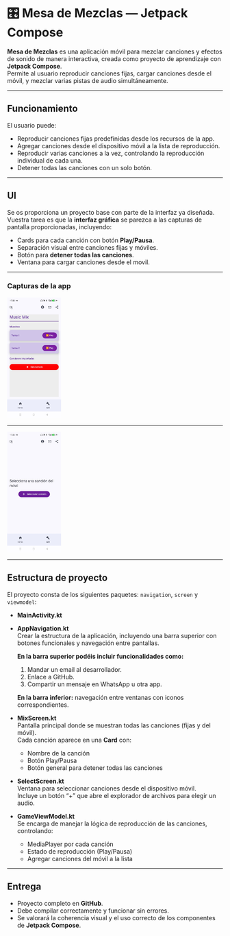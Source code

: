 # 🎛️ Mesa de Mezclas — Jetpack Compose

**Mesa de Mezclas** es una aplicación móvil para mezclar canciones y efectos de sonido de manera interactiva, creada como proyecto de aprendizaje con **Jetpack Compose**.  
Permite al usuario reproducir canciones fijas, cargar canciones desde el móvil, y mezclar varias pistas de audio simultáneamente.

---

## Funcionamiento

El usuario puede:

- Reproducir canciones fijas predefinidas desde los recursos de la app.  
- Agregar canciones desde el dispositivo móvil a la lista de reproducción.  
- Reproducir varias canciones a la vez, controlando la reproducción individual de cada una.  
- Detener todas las canciones con un solo botón.  

---

## UI

Se os proporciona un proyecto base con parte de la interfaz ya diseñada.  
Vuestra tarea es que la **interfaz gráfica** se parezca a las capturas de pantalla proporcionadas, incluyendo:

- Cards para cada canción con botón **Play/Pausa**.  
- Separación visual entre canciones fijas y móviles.  
- Botón para **detener todas las canciones**.
- Ventana para cargar canciones desde el movil.

---
### Capturas de la app

<img src="assetsDj/ventana1.jpg" alt="Vista principal" width="25%">

---

<img src="assetsDj/ventana2.jpg" alt="Vista principal" width="25%">

---

## Estructura de proyecto

El proyecto consta de los siguientes paquetes: `navigation`, `screen` y `viewmodel`:

- **MainActivity.kt**

- **AppNavigation.kt**  
  Crear la estructura de la aplicación, incluyendo una barra superior con botones funcionales y navegación entre pantallas.  

  **En la barra superior podéis incluir funcionalidades como:**  
  1. Mandar un email al desarrollador.  
  2. Enlace a GitHub.  
  3. Compartir un mensaje en WhatsApp u otra app.  

  **En la barra inferior:** navegación entre ventanas con iconos correspondientes.

- **MixScreen.kt**  
  Pantalla principal donde se muestran todas las canciones (fijas y del móvil).  
  Cada canción aparece en una **Card** con:  
  - Nombre de la canción  
  - Botón Play/Pausa 
  - Botón general para detener todas las canciones

- **SelectScreen.kt**  
  Ventana para seleccionar canciones desde el dispositivo móvil.  
  Incluye un botón “+” que abre el explorador de archivos para elegir un audio.

- **GameViewModel.kt**  
  Se encarga de manejar la lógica de reproducción de las canciones, controlando:  
  - MediaPlayer por cada canción  
  - Estado de reproducción (Play/Pausa)  
  - Agregar canciones del móvil a la lista

---

## Entrega

- Proyecto completo en **GitHub**.  
- Debe compilar correctamente y funcionar sin errores.  
- Se valorará la coherencia visual y el uso correcto de los componentes de **Jetpack Compose**.
